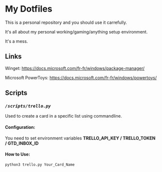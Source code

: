 # My Dotfiles

This is a personal repository and you should use it carrefully. 

It's all about my personal working/gaming/anything setup environment.

It's a mess.

## Links

Winget: https://docs.microsoft.com/fr-fr/windows/package-manager/

Microsoft PowerToys: https://docs.microsoft.com/fr-fr/windows/powertoys/

## Scripts

### ***```/scripts/trello.py```***

Used to create a card in a specific list using  commandline.

#### Configuration:
You need to set environment variables **TRELLO_API_KEY / TRELLO_TOKEN / GTD_INBOX_ID**
#### How to Use:
  ```python3 trello.py Your_Card_Name```

